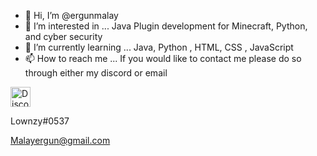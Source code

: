 - 👋 Hi, I’m @ergunmalay
- 👀 I’m interested in ... Java Plugin development for Minecraft, Python, and cyber security 
- 🌱 I’m currently learning ... Java, Python , HTML, CSS , JavaScript
- 📫 How to reach me ...
If you would like to contact me please do so through either my discord or email



<p align="center">

  [<img alt="Discord" src="https://img.shields.io/badge/-Chat_on_Discord-7289DA.svg?logo=discord&style=flat-square&logoColor=white" height=32>](https://discord.gg)
  
  Lownzy#0537 

</p>

Malayergun@gmail.com
